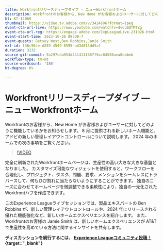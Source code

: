 ```yaml
---
title: Workfrontリリースディープダイブ — ニューWorkfrontホーム
description: Workfrontのお客様から、New Home がお客様およびユーザーに対してどのように機能しているかをお知らせします。
kt: KT-14069
thumbnail: https://video.tv.adobe.com/v/3424606?format=jpeg
event-cta-url-live: https://www.youtube.com/watch?v=dvCuSQfMTZg
event-cta-url-reg: https://engage.adobe.com/ExpLeagueLive-231026.html
event-start-time: 2023-10-26 09:00-7
event-guests: Betsey West,Ben Robbins,Jamie Smith
exl-id: f36c96ce-d889-4549-8595-a43d815dd9af
duration: 3132
source-git-commit: 9a297cda953d4414131657f9ac84580aea0eabeb
workflow-type: tm+mt
source-wordcount: '186'
ht-degree: 0%

---
```


# Workfrontリリースディープダイブ — ニューWorkfrontホーム

Workfrontのお客様から、New Home がお客様およびユーザーに対してどのように機能しているかをお知らせします。 8 月に提供される新しいホーム機能と、アドビの新しい管理レイアウトコントロールについて説明します。 2024 年のホームでの次の事項をご覧ください。

>[!VIDEO](https://video.tv.adobe.com/v/3424606/?learn=on)

完全に刷新されたWorkfrontホームページは、生産性の高い大きな大きな基盤となりました。 カスタマイズ可能なウィジェットを使用すると、ワークフローを合理化し、プロジェクト、タスク、問題、要求、メンションをシームレスにトラバースして、何もひび割れに当たらないようにすることができます。 独自のニーズに合わせてホームページを微調整できる柔軟性により、独自の一元化されたWorkfrontハブを作成できます。

このExperience Leagueライブセッションでは、製品エキスパートの Ben Robbins が、新しい管理レイアウトコントロールや、2024 年にリリースされる優れた機能強化など、新しいホームエクスペリエンスを紹介します。 また、Workfrontのお客様の Jamie Smith は、新しいホームエクスペリエンスが AT&amp;T で生産性を高めている方法に関するインサイトを共有します。

**ディスカッションを続行するには、 [Experience Leagueコミュニティ投稿！](https://experienceleaguecommunities.adobe.com/t5/workfront-discussions/10-26-webinar-q-amp-a-thread-workfront-release-deep-dive-new/td-p/627470){target="_blank"}**
